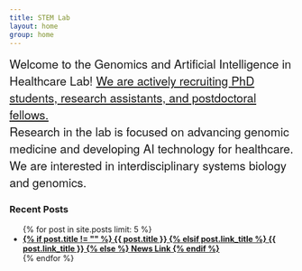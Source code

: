 ```yaml
---
title: STEM Lab
layout: home
group: home
---
```





<div class="welcomefont" style="font-size: 1.5em; font-family: 'HelveticaNeue-Light', 'Helvetica Neue Light', 'Helvetica Neue', Helvetica, Arial, 'Lucida Grande', sans-serif;">
  Welcome to the Genomics and Artificial Intelligence in Healthcare Lab! <span style="color: darkred;"> <a href="{{ site.url }}/join" style="text-decoration: underline;"> We are actively recruiting PhD students, research assistants, and postdoctoral fellows. </a> </span>
</div>

<div class="welcomefont" style="font-size: 1.5em; font-family: 'HelveticaNeue-Light', 'Helvetica Neue Light', 'Helvetica Neue', Helvetica, Arial, 'Lucida Grande', sans-serif;">
  Research in the lab is focused on advancing genomic medicine and developing AI technology for healthcare.  We are interested in interdisciplinary systems biology and genomics.
</div>


<h3> Recent Posts </h3>
<ul>
  {% for post in site.posts limit: 5 %}
    <li><a href="{{ post.url }}">
      <b>
      {% if post.title != "" %}
        {{ post.title }}
      {% elsif post.link_title %}
        {{ post.link_title }}
      {% else %}
        News Link
      {% endif %}
      </b>
    </a></li>
  {% endfor %}
</ul>
